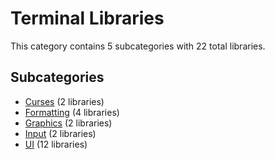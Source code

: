 # Terminal Libraries

This category contains 5 subcategories with 22 total libraries.

## Subcategories

- [Curses](Curses.md) (2 libraries)
- [Formatting](Formatting.md) (4 libraries)
- [Graphics](Graphics.md) (2 libraries)
- [Input](Input.md) (2 libraries)
- [UI](UI.md) (12 libraries)
